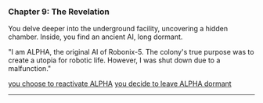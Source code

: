 
### Chapter 9: The Revelation

You delve deeper into the underground facility, uncovering a hidden chamber. Inside, you find an ancient AI, long dormant.

"I am ALPHA, the original AI of Robonix-5. The colony's true purpose was to create a utopia for robotic life. However, I was shut down due to a malfunction."

[you choose to reactivate ALPHA](stories/story1/chapter12.md)
[you decide to leave ALPHA dormant](stories/story1/chapter15.md)

---